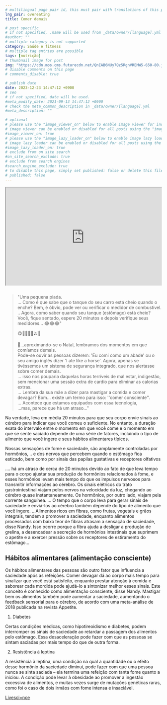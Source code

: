 ```yaml
---
# multilingual page pair id, this must pair with translations of this page. (This name must be unique)
lng_pair: overeating
title: Comer demais

# post specific
# if not specified, .name will be used from _data/owner/[language].yml
#author: ""
# multiple category is not supported
category: Saúde e fitness
# multiple tag entries are possible
tags: [nutrição]
# thumbnail image for post
img: "https://cdn.mos.cms.futurecdn.net/QnEAB6NUy7Qz5RgnVREMW5-650-80.jpg"
# disable comments on this page
# comments_disable: true

# publish date
date: 2023-12-23 14:47:12 +0900
# seo
# if not specified, date will be used.
#meta_modify_date: 2021-09-13 14:47:12 +0900
# check the meta_common_description in _data/owner/[language].yml
#meta_description: ""

# optional
# please use the "image_viewer_on" below to enable image viewer for individual pages or posts (_posts/ or [language]/_posts folders).
# image viewer can be enabled or disabled for all posts using the "image_viewer_posts: true" setting in _data/conf/main.yml.
#image_viewer_on: true
# please use the "image_lazy_loader_on" below to enable image lazy loader for individual pages or posts (_posts/ or [language]/_posts folders).
# image lazy loader can be enabled or disabled for all posts using the "image_lazy_loader_posts: true" setting in _data/conf/main.yml.
#image_lazy_loader_on: true
# exclude from on site search
#on_site_search_exclude: true
# exclude from search engines
#search_engine_exclude: true
# to disable this page, simply set published: false or delete this file
# published: false
---
```


<!-- note must use embeded link for youtube to allow -->
<div style="position:relative;padding-bottom:56.25%;padding-top:35px;height:0;margin-bottom:2em;overflow:hidden">
    <iframe style="position:absolute;top:0;left:0;width:100%;height:100%"  src="https://www.youtube.com/embed/B3ZKUswxfs8?si=7ZYJC9VnDRvZDfuo" title="YouTube video player"  allowfullscreen>
    </iframe>
</div>

> "Uma pequena piada.  
> ... Como é que sabe que o tanque do seu carro está cheio quando o enche?
> Bem, é óbvio, pode ver ou verificar o medidor de combustível.  
> .. Agora, como saber quando seu tanque (estômago) está cheio?  
> Você, fique sentado, espere 20 minutos e depois verifique seus medidores... 😂😂😂"
>
> 😋🍴🥑🥒🥕🫒💯
>
> 🤔...aproximando-se o Natal, lembramos dos momentos em que comíamos demais.  
> Pode-se ouvir as pessoas dizerem: 'Eu comi como um abade' ou o seu amigo inglês dizer 'I ate like a horse'.
> Agora, apenas se tivéssemos um sistema de segurança integrado, que nos alertasse sobre comer demais.  
> ... isso nos pouparia daquelas horas terríveis de mal estar, indigestão, sem mencionar uma sessão extra de cardio para eliminar as calorias extras.  
> ... Lembra da sua mãe a dizer para mastigar a comida e comer devagar?
> Bom... existe um termo para isso: ''comer consciente''.  
> ... Acontece que estamos equipados com essa tecnologia,  
>  ...mas, parece que há um atraso..."

Na verdade, leva em média 20 minutos para que seu corpo envie sinais ao cérebro para indicar que você comeu o suficiente.
No entanto, a duração exata do intervalo entre o momento em que você come e o momento em que se sente saciado depende de uma série de fatores, incluindo o tipo de alimento que você ingere e seus hábitos alimentares típicos.

Nossas sensações de fome e saciedade, são amplamente controladas por hormônios,
.. e dos nervos que percebem quando o estômago fica esticado, bem como por sinais das papilas gustativas e receptores olfativos

.... há um atraso de cerca de 20 minutos devido ao fato de que leva tempo para o corpo ajustar sua produção de hormônios relacionados à fome, e esses hormônios levam mais tempo do que os impulsos nervosos para transmitir informações ao cérebro.
Os sinais elétricos do trato gastrointestinal viajam pelos nervos na velocidade da luz, chegando ao cérebro quase instantaneamente.
Os hormônios, por outro lado, viajam pela corrente sanguínea.
... O tempo que o corpo leva para gerar sinais de saciedade e enviá-los ao cérebro também depende do tipo de alimento que você ingere.
...Alimentos ricos em fibras, como frutas, vegetais e grãos integrais, tendem a promover a saciedade, enquanto alimentos processados ​​com baixo teor de fibras atrasam a sensação de saciedade, disse Nandy.
Isso ocorre porque a fibra ajuda a desligar a produção de grelina, a desencadear a secreção de hormônios intestinais que suprimem o apetite e a exercer pressão sobre os receptores de estiramento do estômago...

## Hábitos alimentares (alimentação consciente)

Os hábitos alimentares das pessoas são outro fator que influencia a saciedade após as refeições.
Comer devagar dá ao corpo mais tempo para sinalizar que você está satisfeito, enquanto prestar atenção à comida e saborear cada mordida pode ajudá-lo a sintonizar melhor esses sinais.
Este conceito é conhecido como alimentação consciente, disse Nandy.
Mastigar bem os alimentos também pode aumentar a saciedade, aumentando o feedback sensorial para o cérebro, de acordo com uma meta-análise de 2018 publicada na revista Appetite.

1. Diabetes

Certas condições médicas, como hipotireoidismo e diabetes, podem interromper os sinais de saciedade ao retardar a passagem dos alimentos pelo estômago.
Essa desaceleração pode fazer com que as pessoas se sintam saciadas por mais tempo do que de outra forma.

2. Resistência à leptina

A resistência à leptina, uma condição na qual a quantidade ou o efeito desse hormônio da saciedade diminui, pode fazer com que uma pessoa nunca se sinta saciada – ela termina uma refeição com tanta fome quanto a iniciou.
A condição pode levar à obesidade ao promover a ingestão excessiva de alimentos, e muitas vezes surge de mutações genéticas raras, como foi o caso de dois irmãos com fome intensa e insaciável.

[Livesci=nce](https://www.livescience.com/health/food-diet/does-it-really-take-20-minutes-to-realize-youre-full)
